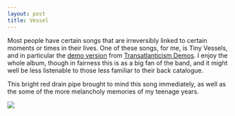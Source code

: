 ```yaml
---
layout: post
title: Vessel
---
```


Most people have certain songs that are irreversibly linked to certain moments or times in their lives. One of these songs, for me, is Tiny Vessels, and in particular the [demo version](https://itunes.apple.com/gb/album/tiny-vessels-demo/id721866557?i=721866564&uo=4&app=music&at=1000l8mx) from [Transatlanticism Demos](https://itunes.apple.com/gb/album/transatlanticism-demos/id721866557?uo=4&at=1000l8mx). I enjoy the whole album, though in fairness this is as a big fan of the band, and it might well be less listenable to those less familiar to their back catalogue.
<!--break-->
This bright red drain pipe brought to mind this song immediately, as well as the some of the more melancholy memories of my teenage years. 

![](http://media.humanboring.net/photos/2016-02-16.jpg)